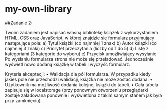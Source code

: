# my-own-library

##Zadanie 2:

Twoim zadaniem jest napisać własną bibliotekę książek z wykorzystaniem HTML, CSS oraz JavaScript,
w której znajdzie się formularz przyjmujący następujące pola:
a) Tytuł książki (co najmniej 1 znak)
b) Autor książki (co najmniej 3 znaki)
c) Priorytet przeczytania (liczby od 1 do 5)
d) Listę z kategoriami (3 kategorie do wyboru)
e) Przycisk umożliwiający wysyłanie
Po wysłaniu formularza strona nie może się przeładować. Jednocześnie wyświetl nowo dodaną
książkę w tabeli i wyczyść formularz.

Kryteria akceptacji:
• Walidacja dla pól formularza. W przypadku kiedy jakieś pole nie przechodzi walidacji, książka
nie może zostać dodana.
• Użytkownik ma możliwość dodania kolejnej książki do tabeli.
• Cała tabela zapisuje się w localstorage (przy ponownym otworzeniu przeglądarki zostaje
załadowana ponownie i wyświetlona z takim samym stanem jak była przy zamknięciu).
